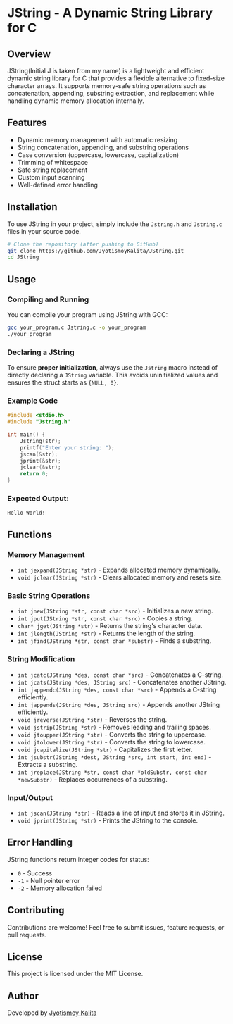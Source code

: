 # JString - A Dynamic String Library for C

## Overview
JString(Initial J is taken from my name) is a lightweight and efficient dynamic string library for C that provides a flexible alternative to fixed-size character arrays. It supports memory-safe string operations such as concatenation, appending, substring extraction, and replacement while handling dynamic memory allocation internally.

## Features
- Dynamic memory management with automatic resizing
- String concatenation, appending, and substring operations
- Case conversion (uppercase, lowercase, capitalization)
- Trimming of whitespace
- Safe string replacement
- Custom input scanning
- Well-defined error handling

## Installation
To use JString in your project, simply include the `Jstring.h` and `Jstring.c` files in your source code.

```sh
# Clone the repository (after pushing to GitHub)
git clone https://github.com/JyotismoyKalita/JString.git
cd JString
```

## Usage
### Compiling and Running
You can compile your program using JString with GCC:
```sh
gcc your_program.c Jstring.c -o your_program
./your_program
```

### Declaring a JString
To ensure **proper initialization**, always use the `Jstring` macro instead of directly declaring a `JString` variable. This avoids uninitialized values and ensures the struct starts as `{NULL, 0}`.

### Example Code
```c
#include <stdio.h>
#include "Jstring.h"

int main() {
    Jstring(str);
    printf("Enter your string: ");
    jscan(&str);
    jprint(&str);
    jclear(&str);
    return 0;
}
```

### Expected Output:
```
Hello World!
```

## Functions
### Memory Management
- `int jexpand(JString *str)` - Expands allocated memory dynamically.
- `void jclear(JString *str)` - Clears allocated memory and resets size.

### Basic String Operations
- `int jnew(JString *str, const char *src)` - Initializes a new string.
- `int jput(JString *str, const char *src)` - Copies a string.
- `char* jget(JString *str)` - Returns the string's character data.
- `int jlength(JString *str)` - Returns the length of the string.
- `int jfind(JString *str, const char *substr)` - Finds a substring.

### String Modification
- `int jcatc(JString *des, const char *src)` - Concatenates a C-string.
- `int jcats(JString *des, JString src)` - Concatenates another JString.
- `int jappendc(JString *des, const char *src)` - Appends a C-string efficiently.
- `int jappends(JString *des, JString src)` - Appends another JString efficiently.
- `void jreverse(JString *str)` - Reverses the string.
- `void jstrip(JString *str)` - Removes leading and trailing spaces.
- `void jtoupper(JString *str)` - Converts the string to uppercase.
- `void jtolower(JString *str)` - Converts the string to lowercase.
- `void jcapitalize(JString *str)` - Capitalizes the first letter.
- `int jsubstr(JString *dest, JString *src, int start, int end)` - Extracts a substring.
- `int jreplace(JString *str, const char *oldSubstr, const char *newSubstr)` - Replaces occurrences of a substring.

### Input/Output
- `int jscan(JString *str)` - Reads a line of input and stores it in JString.
- `void jprint(JString *str)` - Prints the JString to the console.

## Error Handling
JString functions return integer codes for status:
- `0` - Success
- `-1` - Null pointer error
- `-2` - Memory allocation failed

## Contributing
Contributions are welcome! Feel free to submit issues, feature requests, or pull requests.

## License
This project is licensed under the MIT License.

## Author
Developed by [Jyotismoy Kalita](https://github.com/yourusername)

